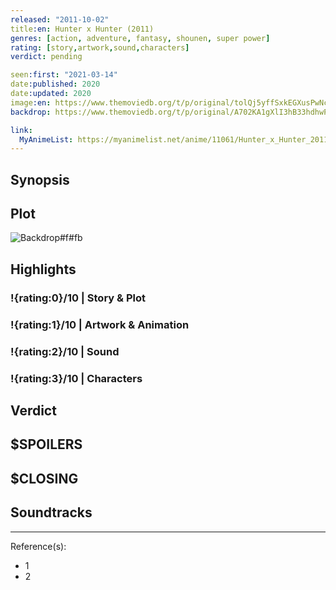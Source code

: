```yaml
---
released: "2011-10-02"
title:en: Hunter x Hunter (2011)
genres: [action, adventure, fantasy, shounen, super power]
rating: [story,artwork,sound,characters]
verdict: pending

seen:first: "2021-03-14"
date:published: 2020
date:updated: 2020
image:en: https://www.themoviedb.org/t/p/original/tolQj5yffSxkEGXusPwNcvYrbph.jpg
backdrop: https://www.themoviedb.org/t/p/original/A702KA1gXlI3hB33hdhwPM708pY.jpg

link:
  MyAnimeList: https://myanimelist.net/anime/11061/Hunter_x_Hunter_2011
---
```



## Synopsis

## Plot

![Backdrop#f#fb](https://www.themoviedb.org/t/p/original/rAQy7uX1SVJAKMN02i6OtlrRsDY.jpg "Source: TMDB")

## Highlights

### !{rating:0}/10 | Story & Plot

### !{rating:1}/10 | Artwork & Animation

### !{rating:2}/10 | Sound

### !{rating:3}/10 | Characters

## Verdict

## $SPOILERS

## $CLOSING

## Soundtracks

***
Reference(s):

- 1
- 2
